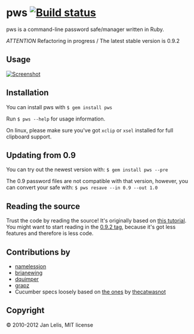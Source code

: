 pws [![Build status](http://travis-ci.org/janlelis/pws.png)](http://travis-ci.org/janlelis/pws)
===
pws is a command-line password safe/manager written in Ruby.

*ATTENTION* Refactoring in progress / The latest stable version is 0.9.2

Usage
---
[![Screenshot](http://rbjl.net/pws-example.png)](http://rbjl.net/60-pws-the-ruby-powered-command-line-password-manager)


Installation
---
You can install pws with
`$ gem install pws`

Run `$ pws --help` for usage information.

On linux, please make sure you've got `xclip` or `xsel` installed for full clipboard support.


Updating from 0.9
---
You can try out the newest version with:
`$ gem install pws --pre`

The 0.9 password files are not compatible with that version, however, you can convert your safe with:
`$ pws resave --in 0.9 --out 1.0`


Reading the source
---
Trust the code by reading the source! It's originally based on [this tutorial](http://rbjl.net/41-tutorial-build-your-own-password-safe-with-ruby). You might want to start reading in the [0.9.2 tag](https://github.com/janlelis/pws/tree/0.9.2), because it's got less features and therefore is less code.


Contributions by
---
* [namelessjon](https://github.com/namelessjon)
* [brianewing](https://github.com/brianewing/)
* [dquimper](https://github.com/dquimper/)
* [grapz](https://github.com/grapz/)
* Cucumber specs loosely based on [the ones](https://github.com/thecatwasnot/passwordsafe/blob/master/features/) by [thecatwasnot](https://github.com/thecatwasnot/)


Copyright
---
© 2010-2012 Jan Lelis, MIT license
